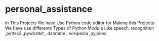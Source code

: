 # personal_assistance
In This Projects We have Use Python code editor for Making this Projects We have use differents Types of Python Module Like speech_recognition ,pyttsx3 ,pywhatkit , datetime , wikipedia ,pyjokes.
